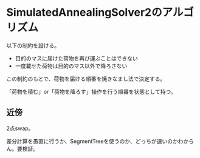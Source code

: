 # SimulatedAnnealingSolver2のアルゴリズム

以下の制約を設ける。

- 目的のマスに届けた荷物を再び運ぶことはできない
- 一度載せた荷物は目的のマス以外で降ろさない

この制約のもとで、荷物を届ける順番を焼きなまし法で決定する。

「荷物を積む」or「荷物を降ろす」操作を行う順番を状態として持つ。

## 近傍
2点swap。

差分計算を愚直に行うか、SegmentTreeを使うのか、どっちが速いのかわからん。要検証。